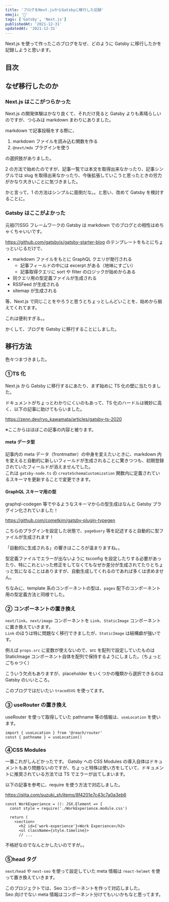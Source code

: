 ```yaml
---
title: 'ブログをNext.jsからGatsbyに移行した記録'
emoji: '🌊'
tags: ['Gatsby', 'Next.js']
publishedAt: '2021-12-31'
updatedAt: '2021-12-31'
---
```


Next.js を使って作ったこのブログをなぜ、どのように Gatsby に移行したかを記録しようと思います。

## 目次

## なぜ移行したのか

### Next.js はここがつらかった

Next.js の開発体験はかなり良くて、それだけ見ると Gatsby よりも素晴らしいのですが、つらみは markdown まわりにありました。

markdown で記事投稿をする際に、

1. markdown ファイルを読み込む関数を作る
2. `@next/mdx` プラグインを使う

の選択肢がありました。

2 の方法で始めたのですが、記事一覧では本文を取得出来なかったり、記事シングルでは slug を取得出来なかったり、今後拡張していこうと思ったときの労力がかなり大きいことに気づきました。

かと言って、1 の方法はシンプルに面倒だな。。と思い、改めて Gatsby を検討することに。

### Gatsby はここがよかった

元祖(?)SSG フレームワークの Gatsby は markdown でのブログとの相性はめちゃくちゃいいです。

https://github.com/gatsbyjs/gatsby-starter-blog のテンプレートをもとにちょっといじるだけで、

- markdown ファイルをもとに GraphQL クエリが発行される
  - 記事フィールドの中には excerpt がある（地味にすごい）
  - 記事取得クエリに sort や filter のロジックが始めからある
- 同クエリ用の型定義ファイルが生成される
- RSSFeed が生成される
- sitemap が生成される

等、Next.js で同じことをやろうと思うとちょっとしんどいことを、始めから揃えてくれてます。

これは便利すぎる。。

かくして、ブログを Gatsby に移行することにしました。

## 移行方法

色々つまづきました。

### ①TS 化

Next.js から Gatsby に移行するにあたり、まず始めに TS 化の壁に当たりました。

ドキュメントがちょっとわかりにくいのもあって、TS 化のハードルは微妙に高く、以下の記事に助けてもらいました。

https://zenn.dev/ryo_kawamata/articles/gatsby-ts-2020

※ここからはほぼこの記事の内容と被ります。

#### meta データ型

記事内の meta データ（frontmatter）の中身を変えたいときに、markdown 内を変えると自動的に新しいフィールドが生成されることに驚きつつも、初期登録されていたフィールドが消えませんでした。  
これは `gatsby-node.ts` の `createSchemaCustomization` 関数内に定義されているスキーマを更新することで変更できます。

#### GraphQL スキーマ用の型

graphql-codegen 等でやるようなスキーマからの型生成はなんと Gatsby プラグイン化されていました！

https://github.com/cometkim/gatsby-plugin-typegen

こちらのプラグインを設定した状態で、`pageQuery` 等を記述すると自動的に型ファイルが生成されます！

「自動的に生成される」の響きはこころが温まりますね。。

型定義ファイルでエラーが出ないように tsconfig を設定したりする必要があったり、特にこれといった修正をしてなくてもなぜか差分が生成されてたりとちょっと気になることはありますが、自動生成してくれるのであれば多くは求めません。

ちなみに、template 系のコンポーネントの型は、`pages` 配下のコンポーネント用の型定義方法と同様でした。

### ② コンポーネントの置き換え

`next/link`、`next/image` コンポーネントを `Link`、`StaticImage` コンポーネントに置き換えていきます。  
`Link` のほうは特に問題なく移行できましたが、`StaticImage` は結構癖が強いです。

例えば `props.src` に変数が使えないので、src を配列で設定していたものは StaticImage コンポーネント自体を配列で保持するようにしました。（ちょっとごちゃつく）

こういう欠点もありますが、placeholder をいくつかの種類から選択できるのは Gatsby のいいところ。

このブログではだいたい `tracedSVG` を使ってます。

### ③ useRouter の置き換え

useRouter を使って取得していた pathname 等の情報は、`useLocation` を使います。

```tsx
import { useLocation } from '@reach/router'
const { pathname } = useLocation()
```

### ④CSS Modules

一番これがしんどかったです。
Gatsby への CSS Modules の導入自体はドキュメントもあり問題ないのですが、ちょっと特殊は使い方をしていて、ドキュメントに推奨されている方法では TS でエラーが出てしまいます。

以下の記事を参考に、require を使う方法で対応しました。

https://qiita.com/suzuki_sh/items/8f4201e7c43c7a0a3eb6

```tsx
const WorkExperience = (): JSX.Element => {
  const style = require('./WorkExperience.module.css')

  return (
    <section>
      <h2 id={'work-experience'}>Work Experience</h2>
      <ul className={style.timeline}>
      // ...
```

不格好なのでなんとかしたいのですが。。

### ⑤head タグ

`next/head` や `next-seo` を使って設定していた meta 情報は `react-helmet` を使って置き換えていきます。

このプロジェクトでは、Seo コンポーネントを作って対応しました。  
Seo 向けでない meta 情報はコンポーネント分けてもいいかもなと思ってます。
